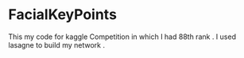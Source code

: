 # FacialKeyPoints
This my code for kaggle Competition in which I had 88th rank . I used lasagne to build my network .

